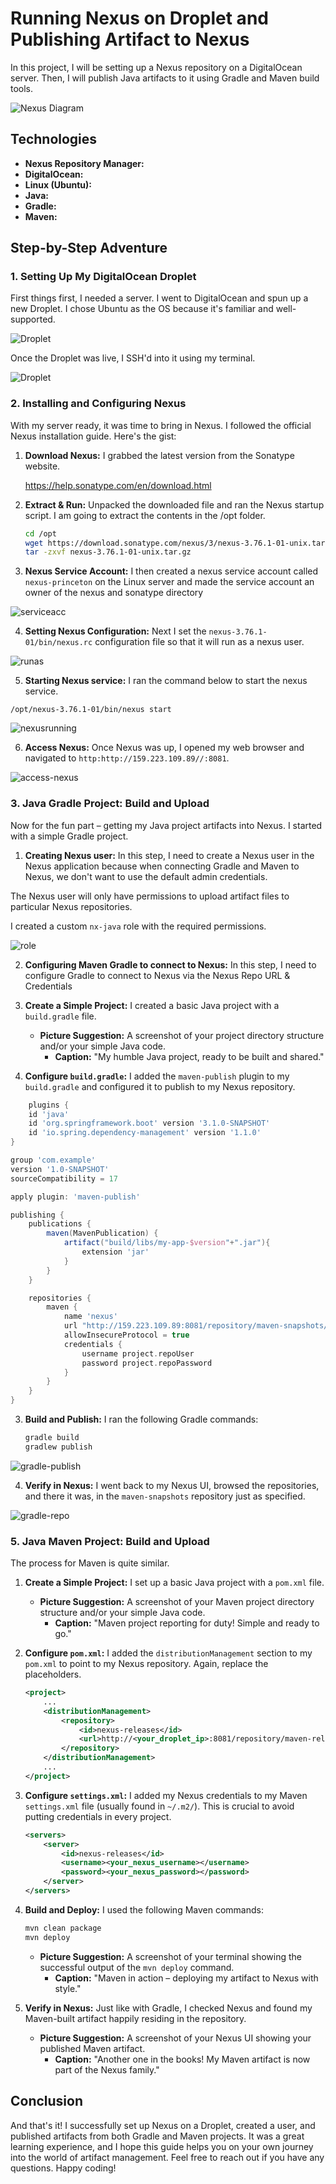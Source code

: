 # Running Nexus on Droplet and Publishing Artifact to Nexus

In this project, I will be setting up a Nexus repository on a DigitalOcean server. Then, I will publish Java artifacts to it using Gradle and Maven build tools.

![Nexus Diagram](https://github.com/Princeton45/nexus-droplet-setup/blob/main/images/diagram.png)

## Technologies

*   **Nexus Repository Manager:**
*   **DigitalOcean:** 
*   **Linux (Ubuntu):** 
*   **Java:**
*   **Gradle:** 
*   **Maven:** 

## Step-by-Step Adventure

### 1. Setting Up My DigitalOcean Droplet

First things first, I needed a server. I went to DigitalOcean and spun up a new Droplet. I chose Ubuntu as the OS because it's familiar and well-supported.

![Droplet](https://github.com/Princeton45/nexus-droplet-setup/blob/main/images/droplet.png)

Once the Droplet was live, I SSH'd into it using my terminal.

![Droplet](https://github.com/Princeton45/nexus-droplet-setup/blob/main/images/ssh.png)

### 2. Installing and Configuring Nexus

With my server ready, it was time to bring in Nexus. I followed the official Nexus installation guide. Here's the gist:

1. **Download Nexus:** I grabbed the latest version from the Sonatype website.

    https://help.sonatype.com/en/download.html

2. **Extract & Run:** Unpacked the downloaded file and ran the Nexus startup script. I am going to extract the contents in the /opt folder.

    ```bash
    cd /opt
    wget https://download.sonatype.com/nexus/3/nexus-3.76.1-01-unix.tar.gz 
    tar -zxvf nexus-3.76.1-01-unix.tar.gz
    ```

3. **Nexus Service Account:** I then created a nexus service account called `nexus-princeton` on the Linux server and made the service account an owner of the nexus and sonatype directory

![serviceacc](https://github.com/Princeton45/nexus-droplet-setup/blob/main/images/serviceacc.png)

4. **Setting Nexus Configuration:** Next I set the `nexus-3.76.1-01/bin/nexus.rc`  configuration file so that it will run as a nexus user.

![runas](https://github.com/Princeton45/nexus-droplet-setup/blob/main/images/runasuser.png)

5. **Starting Nexus service:** I ran the command below to start the nexus service.

`/opt/nexus-3.76.1-01/bin/nexus start`

![nexusrunning](https://github.com/Princeton45/nexus-droplet-setup/blob/main/images/nexus-running.png)


6. **Access Nexus:** Once Nexus was up, I opened my web browser and navigated to `http:http://159.223.109.89//:8081`. 

![access-nexus](https://github.com/Princeton45/nexus-droplet-setup/blob/main/images/access-nexus.png)


### 3. Java Gradle Project: Build and Upload

Now for the fun part – getting my Java project artifacts into Nexus. I started with a simple Gradle project.

1. **Creating Nexus user:** In this step, I need to create a Nexus user in the Nexus application because when connecting Gradle and Maven to Nexus, we don't want to use the default admin credentials.

The Nexus user will only have permissions to upload artifact files to particular Nexus repositories.

I created a custom `nx-java` role with the required permissions.

![role](https://github.com/Princeton45/nexus-droplet-setup/blob/main/images/role.png)


2. **Configuring Maven Gradle to connect to Nexus:** In this step, I need to configure  Gradle to connect to Nexus via the Nexus Repo URL & Credentials

3. **Create a Simple Project:** I created a basic Java project with a `build.gradle` file.

    *   **Picture Suggestion:** A screenshot of your project directory structure and/or your simple Java code.
        *   **Caption:** "My humble Java project, ready to be built and shared."

2. **Configure `build.gradle`:** I added the `maven-publish` plugin to my `build.gradle` and configured it to publish to my Nexus repository.

```gradle
    plugins {
    id 'java'
    id 'org.springframework.boot' version '3.1.0-SNAPSHOT'
    id 'io.spring.dependency-management' version '1.1.0'
}

group 'com.example'
version '1.0-SNAPSHOT'
sourceCompatibility = 17

apply plugin: 'maven-publish'

publishing {
    publications {
        maven(MavenPublication) {
            artifact("build/libs/my-app-$version"+".jar"){
                extension 'jar'
            }
        }
    }

    repositories {
        maven {
            name 'nexus'
            url "http://159.223.109.89:8081/repository/maven-snapshots/" 
            allowInsecureProtocol = true
            credentials {
                username project.repoUser
                password project.repoPassword
            }
        }
    }
}
```

3. **Build and Publish:** I ran the following Gradle commands:

    ```bash
    gradle build
    gradlew publish
    ```
![gradle-publish](https://github.com/Princeton45/nexus-droplet-setup/blob/main/images/gradle-publish.png)


4. **Verify in Nexus:** I went back to my Nexus UI, browsed the repositories, and there it was, in the `maven-snapshots` repository just as specified.

![gradle-repo](https://github.com/Princeton45/nexus-droplet-setup/blob/main/images/gradle-repo.png)


### 5. Java Maven Project: Build and Upload

The process for Maven is quite similar.

1. **Create a Simple Project:**  I set up a basic Java project with a `pom.xml` file.

    *   **Picture Suggestion:** A screenshot of your Maven project directory structure and/or your simple Java code.
        *   **Caption:** "Maven project reporting for duty! Simple and ready to go."

2. **Configure `pom.xml`:** I added the `distributionManagement` section to my `pom.xml` to point to my Nexus repository. Again, replace the placeholders.

    ```xml
    <project>
        ...
        <distributionManagement>
            <repository>
                <id>nexus-releases</id>
                <url>http://<your_droplet_ip>:8081/repository/maven-releases/</url>
            </repository>
        </distributionManagement>
        ...
    </project>
    ```

3. **Configure `settings.xml`:**  I added my Nexus credentials to my Maven `settings.xml` file (usually found in `~/.m2/`). This is crucial to avoid putting credentials in every project.

    ```xml
    <servers>
        <server>
            <id>nexus-releases</id>
            <username><your_nexus_username></username>
            <password><your_nexus_password></password>
        </server>
    </servers>
    ```

4. **Build and Deploy:** I used the following Maven commands:

    ```bash
    mvn clean package
    mvn deploy
    ```

    *   **Picture Suggestion:** A screenshot of your terminal showing the successful output of the `mvn deploy` command.
        *   **Caption:** "Maven in action – deploying my artifact to Nexus with style."

5. **Verify in Nexus:** Just like with Gradle, I checked Nexus and found my Maven-built artifact happily residing in the repository.

    *   **Picture Suggestion:** A screenshot of your Nexus UI showing your published Maven artifact.
        *   **Caption:** "Another one in the books! My Maven artifact is now part of the Nexus family."

## Conclusion

And that's it! I successfully set up Nexus on a Droplet, created a user, and published artifacts from both Gradle and Maven projects. It was a great learning experience, and I hope this guide helps you on your own journey into the world of artifact management. Feel free to reach out if you have any questions. Happy coding!
